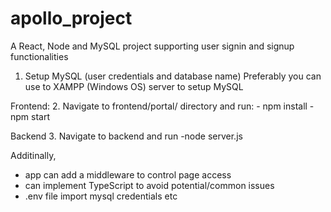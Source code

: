# apollo_project
A React, Node and MySQL project supporting user signin and signup functionalities

1. Setup MySQL (user credentials and database name)
Preferably you can use to XAMPP (Windows OS) server to setup MySQL

Frontend:
2. Navigate to frontend/portal/ directory and run:
        - npm install
        - npm start 

Backend
3. Navigate to backend and run
        -node server.js


Additinally, 
- app can add a middleware to control page access 
- can implement TypeScript to avoid potential/common issues
- .env file import mysql credentials etc

